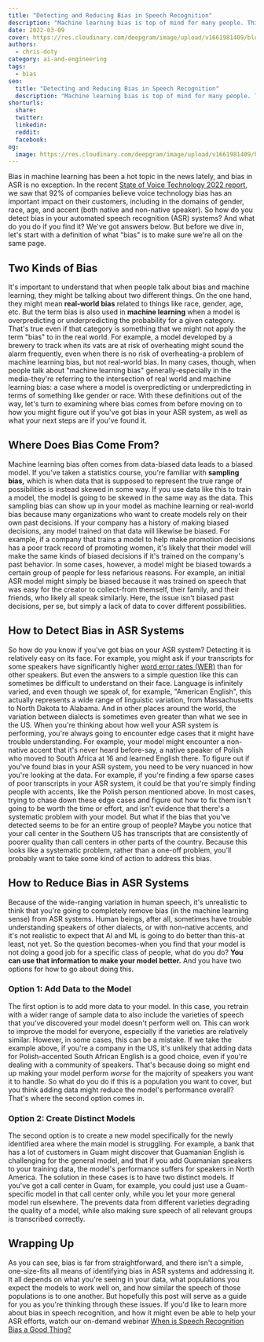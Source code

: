 ```yaml
---
title: "Detecting and Reducing Bias in Speech Recognition"
description: "Machine learning bias is top of mind for many people. This blog post will teach you how to identify ASR bias and what to do about it."
date: 2022-03-09
cover: https://res.cloudinary.com/deepgram/image/upload/v1661981409/blog/detecting-and-reducing-bias-in-speech-recognition/Detecting-Reducing-Bias-in-Speech-thumb-554x220%402x.png
authors:
  - chris-doty
category: ai-and-engineering
tags:
  - bias
seo:
  title: "Detecting and Reducing Bias in Speech Recognition"
  description: "Machine learning bias is top of mind for many people. This blog post will teach you how to identify ASR bias and what to do about it."
shorturls:
  share: 
  twitter: 
  linkedin: 
  reddit: 
  facebook: 
og:
  image: https://res.cloudinary.com/deepgram/image/upload/v1661981409/blog/detecting-and-reducing-bias-in-speech-recognition/Detecting-Reducing-Bias-in-Speech-thumb-554x220%402x.png
---
```


Bias in machine learning has been a hot topic in the news lately, and bias in ASR is no exception. In the recent [State of Voice Technology 2022 report](https://deepgram.com/state-of-voice-technology-2022/), we saw that 92% of companies believe voice technology bias has an important impact on their customers, including in the domains of gender, race, age, and accent (both native and non-native speaker). So how do you detect bias in your automated speech recognition (ASR) systems? And what do you do if you find it? We've got answers below. But before we dive in, let's start with a definition of what "bias" is to make sure we're all on the same page.

## Two Kinds of Bias

It's important to understand that when people talk about bias and machine learning, they might be talking about two different things. On the one hand, they might mean **real-world bias** related to things like race, gender, age, etc. But the term bias is also used in **machine learning** when a model is overpredicting or underpredicting the probability for a given category. That's true even if that category is something that we might not apply the term "bias" to in the real world. For example, a model developed by a brewery to track when its vats are at risk of overheating might sound the alarm frequently, even when there is no risk of overheating-a problem of machine learning bias, but not real-world bias. In many cases, though, when people talk about "machine learning bias" generally-especially in the media-they're referring to the intersection of real world and machine learning bias: a case where a model is overpredicting or underpredicting in terms of something like gender or race. With these definitions out of the way, let's turn to examining where bias comes from before moving on to how you might figure out if you've got bias in your ASR system, as well as what your next steps are if you've found it.

<whitepaperpromo whitepaper="latest"></whitepaperpromo>



## Where Does Bias Come From?

Machine learning bias often comes from data-biased data leads to a biased model. If you've taken a statistics course, you're familiar with **sampling bias,** which is when data that is supposed to represent the true range of possibilities is instead skewed in some way. If you use data like this to train a model, the model is going to be skewed in the same way as the data. This sampling bias can show up in your model as machine learning or real-world bias because many organizations who want to create models rely on their own past decisions. If your company has a history of making biased decisions, any model trained on that data will likewise be biased. For example, if a company that trains a model to help make promotion decisions has a poor track record of promoting women, it's likely that their model will make the same kinds of biased decisions if it's trained on the company's past behavior. In some cases, however, a model might be biased towards a certain group of people for less nefarious reasons. For example, an initial ASR model might simply be biased because it was trained on speech that was easy for the creator to collect-from themself, their family, and their friends, who likely all speak similarly. Here, the issue isn't biased past decisions, per se, but simply a lack of data to cover different possibilities.

## How to Detect Bias in ASR Systems

So how do you know if you've got bias on your ASR system? Detecting it is relatively easy on its face. For example, you might ask if your transcripts for some speakers have significantly higher [word error rates (WER)](https://blog.deepgram.com/what-is-word-error-rate/) than for other speakers. But even the answers to a simple question like this can sometimes be difficult to understand on their face. Language is infinitely varied, and even though we speak of, for example, "American English", this actually represents a wide range of linguistic variation, from Massachusetts to North Dakota to Alabama. And in other places around the world, the variation between dialects is sometimes even greater than what we see in the US. When you're thinking about how well your ASR system is performing, you're always going to encounter edge cases that it might have trouble understanding. For example, your model might encounter a non-native accent that it's never heard before-say, a native speaker of Polish who moved to South Africa at 16 and learned English there. To figure out if you've found bias in your ASR system, you need to be very nuanced in how you're looking at the data. For example, if you're finding a few sparse cases of poor transcripts in your ASR system, it could be that you're simply finding people with accents, like the Polish person mentioned above. In most cases, trying to chase down these edge cases and figure out how to fix them isn't going to be worth the time or effort, and isn't evidence that there's a systematic problem with your model. But what if the bias that you've detected seems to be for an entire group of people? Maybe you notice that your call center in the Southern US has transcripts that are consistently of poorer quality than call centers in other parts of the country. Because this looks like a systematic problem, rather than a one-off problem, you'll probably want to take some kind of action to address this bias.

## How to Reduce Bias in ASR Systems

Because of the wide-ranging variation in human speech, it's unrealistic to think that you're going to completely remove bias (in the machine learning sense) from ASR systems. Human beings, after all, sometimes have trouble understanding speakers of other dialects, or with non-native accents, and it's not realistic to expect that AI and ML is going to do better than this-at least, not yet. So the question becomes-when you find that your model is not doing a good job for a specific class of people, what do you do? **You can use that information to make your model better.** And you have two options for how to go about doing this.

### Option 1: Add Data to the Model

The first option is to add more data to your model. In this case, you retrain with a wider range of sample data to also include the varieties of speech that you've discovered your model doesn't perform well on. This can work to improve the model for everyone, especially if the varieties are relatively similar.  However, in some cases, this can be a mistake. If we take the example above, if you're a company in the US, it's unlikely that adding data for Polish-accented South African English is a good choice, even if you're dealing with a community of speakers. That's because doing so might end up making your model perform _worse_ for the majority of speakers you want it to handle. So what do you do if this is a population you want to cover, but you think adding data might reduce the model's performance overall? That's where the second option comes in.

### Option 2: Create Distinct Models

The second option is to create a new model specifically for the newly identified area where the main model is struggling. For example, a bank that has a lot of customers in Guam might discover that Guamanian English is challenging for the general model, and that if you add Guamanian speakers to your training data, the model's performance suffers for speakers in North America. The solution in these cases is to have two distinct models. If you've got a call center in Guam, for example, you could just use a Guam-specific model in that call center only, while you let your more general model run elsewhere. The prevents data from different varieties degrading the quality of a model, while also making sure speech of all relevant groups is transcribed correctly.

## Wrapping Up

As you can see, bias is far from straightforward, and there isn't a simple, one-size-fits all means of identifying bias in ASR systems and addressing it. It all depends on what you're seeing in your data, what populations you expect the models to work well on, and how similar the speech of those populations is to one another. But hopefully this post will serve as a guide for you as you're thinking through these issues. If you'd like to learn more about bias in speech recognition, and how it might even be able to help your ASR efforts, watch our on-demand webinar [When is Speech Recognition Bias a Good Thing?](https://offers.deepgram.com/when-is-speech-recognition-bias-a-good-thing-webinar-on-demand)
